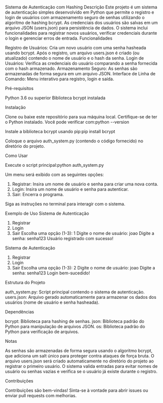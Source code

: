 Sistema de Autenticação com Hashing
Descrição
Este projeto é um sistema de autenticação simples desenvolvido em Python que permite o registro e login de usuários com armazenamento seguro de senhas utilizando o algoritmo de hashing bcrypt. As credenciais dos usuários são salvas em um arquivo JSON (users.json) para persistência de dados. O sistema inclui funcionalidades para registrar novos usuários, verificar credenciais durante o login e gerenciar erros de entrada.
Funcionalidades

Registro de Usuários: Cria um novo usuário com uma senha hasheada usando bcrypt. Após o registro, um arquivo users.json é criado (ou atualizado) contendo o nome de usuário e o hash da senha.
Login de Usuários: Verifica as credenciais do usuário comparando a senha fornecida com o hash armazenado.
Armazenamento Seguro: As senhas são armazenadas de forma segura em um arquivo JSON.
Interface de Linha de Comando: Menu interativo para registro, login e saída.

Pré-requisitos

Python 3.6 ou superior
Biblioteca bcrypt instalada

Instalação

Clone ou baixe este repositório para sua máquina local.
Certifique-se de ter o Python instalado. Você pode verificar com:python --version


Instale a biblioteca bcrypt usando pip:pip install bcrypt


Coloque o arquivo auth_system.py (contendo o código fornecido) no diretório do projeto.

Como Usar

Execute o script principal:python auth_system.py


Um menu será exibido com as seguintes opções:
1. Registrar: Insira um nome de usuário e senha para criar uma nova conta.
2. Login: Insira um nome de usuário e senha para autenticar.
3. Sair: Encerra o programa.


Siga as instruções no terminal para interagir com o sistema.

Exemplo de Uso
Sistema de Autenticação
1. Registrar
2. Login
3. Sair
Escolha uma opção (1-3): 1
Digite o nome de usuário: joao
Digite a senha: senha123
Usuário registrado com sucesso!

Sistema de Autenticação
1. Registrar
2. Login
3. Sair
Escolha uma opção (1-3): 2
Digite o nome de usuário: joao
Digite a senha: senha123
Login bem-sucedido!

Estrutura do Projeto

auth_system.py: Script principal contendo o sistema de autenticação.
users.json: Arquivo gerado automaticamente para armazenar os dados dos usuários (nome de usuário e senha hasheada).

Dependências

bcrypt: Biblioteca para hashing de senhas.
json: Biblioteca padrão do Python para manipulação de arquivos JSON.
os: Biblioteca padrão do Python para verificação de arquivos.

Notas

As senhas são armazenadas de forma segura usando o algoritmo bcrypt, que adiciona um salt único para proteger contra ataques de força bruta.
O arquivo users.json será criado automaticamente no diretório do projeto ao registrar o primeiro usuário.
O sistema valida entradas para evitar nomes de usuário ou senhas vazias e verifica se o usuário já existe durante o registro.

Contribuições

Contribuições são bem-vindas! Sinta-se à vontade para abrir issues ou enviar pull requests com melhorias.

